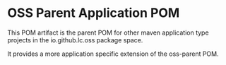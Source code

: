 OSS Parent Application POM
==
This POM artifact is the parent POM for other maven application type projects in the io.github.lc.oss package space.

It provides a more application specific extension of the oss-parent POM.
